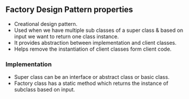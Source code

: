 ## Factory Design Pattern properties

- Creational design pattern.
- Used when we have multiple sub classes of a super class & based on input we want to return one class instance.
- It provides abstraction between implementation and client classes.
- Helps remove the instantiation of client classes form client code.

### Implementation

- Super class can be an interface or abstract class or basic class.
- Factory class has a static method which returns the instance of subclass based on input.
